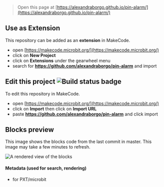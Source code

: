 
> Open this page at [https://alexandraborgo.github.io/pin-alarm/](https://alexandraborgo.github.io/pin-alarm/)

## Use as Extension

This repository can be added as an **extension** in MakeCode.

* open [https://makecode.microbit.org/](https://makecode.microbit.org/)
* click on **New Project**
* click on **Extensions** under the gearwheel menu
* search for **https://github.com/alexandraborgo/pin-alarm** and import

## Edit this project ![Build status badge](https://github.com/alexandraborgo/pin-alarm/workflows/MakeCode/badge.svg)

To edit this repository in MakeCode.

* open [https://makecode.microbit.org/](https://makecode.microbit.org/)
* click on **Import** then click on **Import URL**
* paste **https://github.com/alexandraborgo/pin-alarm** and click import

## Blocks preview

This image shows the blocks code from the last commit in master.
This image may take a few minutes to refresh.

![A rendered view of the blocks](https://github.com/alexandraborgo/pin-alarm/raw/master/.github/makecode/blocks.png)

#### Metadata (used for search, rendering)

* for PXT/microbit
<script src="https://makecode.com/gh-pages-embed.js"></script><script>makeCodeRender("{{ site.makecode.home_url }}", "{{ site.github.owner_name }}/{{ site.github.repository_name }}");</script>
